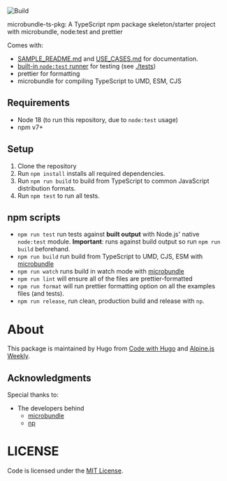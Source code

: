 ![Build](https://github.com/HugoDF/buttondown/workflows/Build%20&%20test/badge.svg)

microbundle-ts-pkg: A TypeScript npm package skeleton/starter project with microbundle, node:test and prettier

Comes with:

- [SAMPLE_README.md](./SAMPLE_README.md) and [USE_CASES.md](./USE_CASES.md) for documentation.
- [built-in `node:test` runner](https://nodejs.org/dist/latest-v18.x/docs/api/test.html) for testing (see [./tests](./tests))
- prettier for formatting
- microbundle for compiling TypeScript to UMD, ESM, CJS

## Requirements

- Node 18 (to run this repository, due to `node:test` usage)
- npm v7+

## Setup

1. Clone the repository
2. Run `npm install` installs all required dependencies.
3. Run `npm run build` to build from TypeScript to common JavaScript distribution formats.
4. Run `npm test` to run all tests.

## npm scripts

- `npm run test` run tests against **built output** with Node.js' native `node:test` module. **Important**: runs against build output so run `npm run build` beforehand.
- `npm run build` run build from TypeScript to UMD, CJS, ESM with [microbundle](https://github.com/developit/microbundle)
- `npm run watch` runs build in watch mode with [microbundle](https://github.com/developit/microbundle)
- `npm run lint` will ensure all of the files are prettier-formatted
- `npm run format` will run prettier formatting option on all the examples files (and tests).
- `npm run release`, run clean, production build and release with `np`.

# About

This package is maintained by Hugo from [Code with Hugo](https://codewithhugo.com) and [Alpine.js Weekly](https://alpinejs.codewithhugo.com/newsletter).

## Acknowledgments


Special thanks to:

- The developers behind
  - [microbundle](https://github.com/developit/microbundle#readme)
  - [np](https://github.com/sindresorhus/np#readme)

# LICENSE

Code is licensed under the [MIT License](./LICENSE).

